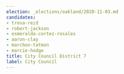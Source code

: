 ```yaml
---
election: _elections/oakland/2020-11-03.md
candidates:
- treva-reid
- robert-jackson
- esmeralda-cortez-rosales
- aaron-clay
- marchon-tatmon
- marcie-hodge
title: City Council District 7
label: City Council
---
```

